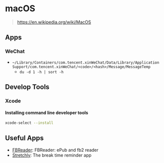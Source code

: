 # macOS

> <https://en.wikipedia.org/wiki/MacOS>

## Apps

### WeChat

- `~/Library/Containers/com.tencent.xinWeChat/Data/Library/Application Support/com.tencent.xinWeChat/<code>/<hash>/Message/MessageTemp`
  - `du -d 1 -h | sort -h`

## Develop Tools

### Xcode

#### Installing command line developer tools

```sh
xcode-select --install
```

## Useful Apps

- [FBReader](https://apps.apple.com/cn/app/fbreader-epub-and-fb2-reader/id1067172178?l=en):
  FBReader: ePub and fb2 reader
- [Stretchly](https://github.com/hovancik/stretchly): The break time reminder
  app
